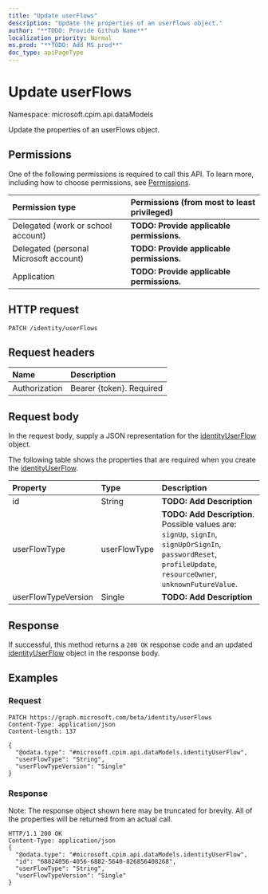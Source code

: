 ```yaml
---
title: "Update userFlows"
description: "Update the properties of an userFlows object."
author: "**TODO: Provide Github Name**"
localization_priority: Normal
ms.prod: "**TODO: Add MS prod**"
doc_type: apiPageType
---
```


# Update userFlows

Namespace: microsoft.cpim.api.dataModels

Update the properties of an userFlows object.

## Permissions
One of the following permissions is required to call this API. To learn more, including how to choose permissions, see [Permissions](/concepts/permissions-reference.md).

|Permission type|Permissions (from most to least privileged)|
|:---|:---|
|Delegated (work or school account)|**TODO: Provide applicable permissions.**|
|Delegated (personal Microsoft account)|**TODO: Provide applicable permissions.**|
|Application|**TODO: Provide applicable permissions.**|

## HTTP request
<!-- {
  "blockType": "ignored"
}
-->
``` http
PATCH /identity/userFlows
```

## Request headers
|Name|Description|
|:---|:---|
|Authorization|Bearer {token}. Required|

## Request body
In the request body, supply a JSON representation for the [identityUserFlow](../resources/microsoft.cpim.api.datamodels-identityuserflow.md) object.

The following table shows the properties that are required when you create the [identityUserFlow](../resources/microsoft.cpim.api.datamodels-identityuserflow.md).

|Property|Type|Description|
|:---|:---|:---|
|id|String|**TODO: Add Description**|
|userFlowType|userFlowType|**TODO: Add Description**. Possible values are: `signUp`, `signIn`, `signUpOrSignIn`, `passwordReset`, `profileUpdate`, `resourceOwner`, `unknownFutureValue`.|
|userFlowTypeVersion|Single|**TODO: Add Description**|



## Response
If successful, this method returns a `200 OK` response code and an updated [identityUserFlow](../resources/microsoft.cpim.api.datamodels-identityuserflow.md) object in the response body.

## Examples

### Request
<!-- {
  "blockType": "request",
  "name": "update_userflows"
}
-->
``` http
PATCH https://graph.microsoft.com/beta/identity/userFlows
Content-Type: application/json
Content-length: 137

{
  "@odata.type": "#microsoft.cpim.api.dataModels.identityUserFlow",
  "userFlowType": "String",
  "userFlowTypeVersion": "Single"
}
```

### Response
Note: The response object shown here may be truncated for brevity. All of the properties will be returned from an actual call.
<!-- {
  "blockType": "response",
  "truncated": true
}
-->
``` http
HTTP/1.1 200 OK
Content-Type: application/json
{
  "@odata.type": "#microsoft.cpim.api.dataModels.identityUserFlow",
  "id": "68824056-4056-6882-5640-826856408268",
  "userFlowType": "String",
  "userFlowTypeVersion": "Single"
}
```

